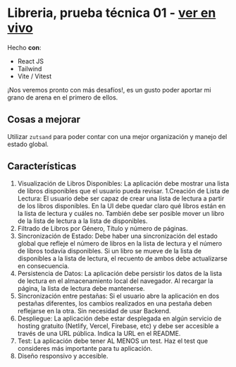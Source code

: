# Libreria, prueba técnica 01 - [ver en vivo](https://darkwool-libreria.netlify.app/)

Hecho **con**:

- React JS
- Tailwind
- Vite / Vitest

¡Nos veremos pronto con más desafíos!, es un gusto poder aportar mi grano de arena en el primero de ellos.

## Cosas a mejorar

Utilizar `zutsand` para poder contar con una mejor organización y manejo del estado global.

## Características

1. Visualización de Libros Disponibles: La aplicación debe mostrar una lista de libros disponibles que el usuario pueda revisar.
   1.Creación de Lista de Lectura: El usuario debe ser capaz de crear una lista de lectura a partir de los libros disponibles. En la UI debe quedar claro qué libros están en la lista de lectura y cuáles no. También debe ser posible mover un libro de la lista de lectura a la lista de disponibles.
1. Filtrado de Libros por Género, Título y número de páginas.
1. Sincronización de Estado: Debe haber una sincronización del estado global que refleje el número de libros en la lista de lectura y el número de libros todavía disponibles. Si un libro se mueve de la lista de disponibles a la lista de lectura, el recuento de ambos debe actualizarse en consecuencia.
1. Persistencia de Datos: La aplicación debe persistir los datos de la lista de lectura en el almacenamiento local del navegador. Al recargar la página, la lista de lectura debe mantenerse.
1. Sincronización entre pestañas: Si el usuario abre la aplicación en dos pestañas diferentes, los cambios realizados en una pestaña deben reflejarse en la otra. Sin necesidad de usar Backend.
1. Despliegue: La aplicación debe estar desplegada en algún servicio de hosting gratuito (Netlify, Vercel, Firebase, etc) y debe ser accesible a través de una URL pública. Indica la URL en el README.
1. Test: La aplicación debe tener AL MENOS un test. Haz el test que consideres más importante para tu aplicación.
1. Diseño responsivo y accesible.
